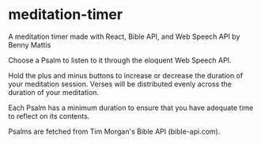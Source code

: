 # meditation-timer
A meditation timer made with React, Bible API, and Web Speech API
by Benny Mattis

Choose a Psalm to listen to it through the eloquent Web Speech API. 

Hold the plus and minus buttons to increase or decrease the duration of your meditation session. Verses will be distributed evenly across the duration of your meditation. 

Each Psalm has a minimum duration to ensure that you have adequate time to reflect on its contents.

Psalms are fetched from Tim Morgan's Bible API (bible-api.com).
